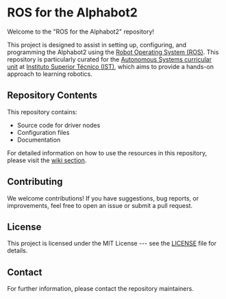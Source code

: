 # ROS for the Alphabot2

Welcome to the "ROS for the Alphabot2" repository!

This project is designed to assist in setting up, configuring, and programming the Alphabot2 using the [Robot Operating System (ROS)](https://www.ros.org/). This repository is particularly curated for the [Autonomous Systems curricular unit](https://fenix.tecnico.ulisboa.pt/cursos/leec21/disciplina-curricular/1690378868621459) at [Instituto Superior Técnico (IST)](https://tecnico.ulisboa.pt/en/), which aims to provide a hands-on approach to learning robotics.

## Repository Contents

This repository contains:

- Source code for driver nodes
- Configuration files
- Documentation

For detailed information on how to use the resources in this repository, please visit the [wiki section](https://github.com/Kons-5/ROS-for-the-Alphabot2/wiki).

## Contributing

We welcome contributions! If you have suggestions, bug reports, or improvements, feel free to open an issue or submit a pull request.

## License

This project is licensed under the MIT License --- see the [LICENSE](LICENSE) file for details.

## Contact

For further information, please contact the repository maintainers.
